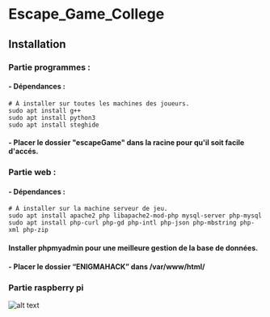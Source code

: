 # Escape_Game_College

## Installation

### Partie programmes :
#### - Dépendances : 
	# À installer sur toutes les machines des joueurs.
	sudo apt install g++
	sudo apt install python3
 	sudo apt install steghide
	     
#### - Placer le dossier "escapeGame" dans la racine pour qu'il soit facile d'accés.

    
### Partie web : 
#### - Dépendances : 
	# À installer sur la machine serveur de jeu.
	sudo apt install apache2 php libapache2-mod-php mysql-server php-mysql
	sudo apt install php-curl php-gd php-intl php-json php-mbstring php-xml php-zip
#### Installer phpmyadmin pour une meilleure gestion de la base de données.
             
#### - Placer le dossier “ENIGMAHACK” dans /var/www/html/ 


### Partie raspberry pi
![alt text](https://lemagduchat.ouest-france.fr/images/dossiers/2023-06/chat-cinema-061213.jpg)

